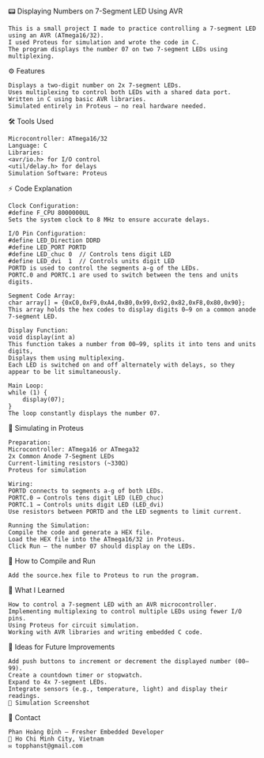 📟 Displaying Numbers on 7-Segment LED Using AVR

    This is a small project I made to practice controlling a 7-segment LED using an AVR (ATmega16/32). 
    I used Proteus for simulation and wrote the code in C.
    The program displays the number 07 on two 7-segment LEDs using multiplexing.

⚙️ Features

    Displays a two-digit number on 2x 7-segment LEDs.
    Uses multiplexing to control both LEDs with a shared data port.
    Written in C using basic AVR libraries.
    Simulated entirely in Proteus — no real hardware needed.
    
🛠 Tools Used

    Microcontroller: ATmega16/32
    Language: C
    Libraries:
    <avr/io.h> for I/O control
    <util/delay.h> for delays
    Simulation Software: Proteus
    
⚡ Code Explanation

    Clock Configuration:
    #define F_CPU 8000000UL
    Sets the system clock to 8 MHz to ensure accurate delays.

    I/O Pin Configuration:
    #define LED_Direction DDRD
    #define LED_PORT PORTD
    #define LED_chuc 0  // Controls tens digit LED
    #define LED_dvi  1  // Controls units digit LED
    PORTD is used to control the segments a-g of the LEDs.
    PORTC.0 and PORTC.1 are used to switch between the tens and units digits.
    
    Segment Code Array:
    char array[] = {0xC0,0xF9,0xA4,0xB0,0x99,0x92,0x82,0xF8,0x80,0x90};
    This array holds the hex codes to display digits 0–9 on a common anode 7-segment LED.

    Display Function:
    void display(int a)
    This function takes a number from 00–99, splits it into tens and units digits, 
    Displays them using multiplexing. 
    Each LED is switched on and off alternately with delays, so they appear to be lit simultaneously.

    Main Loop:
    while (1) {
        display(07);
    }
    The loop constantly displays the number 07.

🔌 Simulating in Proteus

    Preparation:
    Microcontroller: ATmega16 or ATmega32
    2x Common Anode 7-Segment LEDs
    Current-limiting resistors (~330Ω)
    Proteus for simulation
    
    Wiring:
    PORTD connects to segments a-g of both LEDs.
    PORTC.0 → Controls tens digit LED (LED_chuc)
    PORTC.1 → Controls units digit LED (LED_dvi)
    Use resistors between PORTD and the LED segments to limit current.
    
    Running the Simulation:
    Compile the code and generate a HEX file.
    Load the HEX file into the ATmega16/32 in Proteus.
    Click Run — the number 07 should display on the LEDs.
    
📂 How to Compile and Run

    Add the source.hex file to Proteus to run the program.
  
📖 What I Learned

    How to control a 7-segment LED with an AVR microcontroller.
    Implementing multiplexing to control multiple LEDs using fewer I/O pins.
    Using Proteus for circuit simulation.
    Working with AVR libraries and writing embedded C code.

🚀 Ideas for Future Improvements

    Add push buttons to increment or decrement the displayed number (00–99).
    Create a countdown timer or stopwatch.
    Expand to 4x 7-segment LEDs.
    Integrate sensors (e.g., temperature, light) and display their readings.
    📸 Simulation Screenshot

📧 Contact

    Phan Hoàng Đỉnh – Fresher Embedded Developer
    📍 Ho Chi Minh City, Vietnam
    ✉️ topphanst@gmail.com
